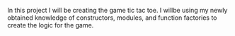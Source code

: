In this project I will be creating the game tic tac toe. I willbe using my newly obtained knowledge of constructors, modules, and function factories to create the logic for the game.